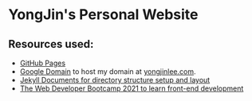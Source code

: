 # YongJin's Personal Website

## Resources used:
- [GitHub Pages](https://pages.github.com)
- [Google Domain](https://domains.google/?gclid=Cj0KCQjw0K-HBhDDARIsAFJ6UGjNQDFBYOO60QjX5S72K6aNA8nBbfu4Ys39QSAK8fSsEJlFAN8-U2caAgKsEALw_wcB&gclsrc=aw.ds) to host my domain at [yongjinlee.com](https://yongjinlee.com).
- [Jekyll Documents for directory structure setup and layout](https://jekyllrb.com/docs/)
- [The Web Developer Bootcamp 2021 to learn front-end development](https://www.udemy.com/course/the-web-developer-bootcamp/)
